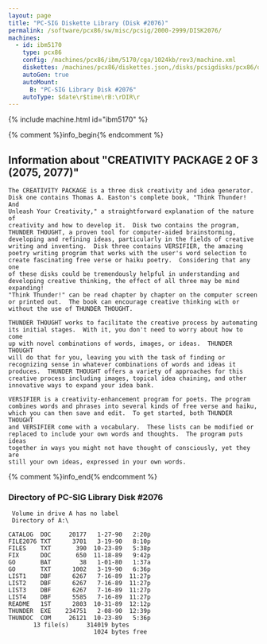 ```yaml
---
layout: page
title: "PC-SIG Diskette Library (Disk #2076)"
permalink: /software/pcx86/sw/misc/pcsig/2000-2999/DISK2076/
machines:
  - id: ibm5170
    type: pcx86
    config: /machines/pcx86/ibm/5170/cga/1024kb/rev3/machine.xml
    diskettes: /machines/pcx86/diskettes.json,/disks/pcsigdisks/pcx86/diskettes.json
    autoGen: true
    autoMount:
      B: "PC-SIG Library Disk #2076"
    autoType: $date\r$time\rB:\rDIR\r
---
```


{% include machine.html id="ibm5170" %}

{% comment %}info_begin{% endcomment %}

## Information about "CREATIVITY PACKAGE 2 OF 3 (2075, 2077)"

    The CREATIVITY PACKAGE is a three disk creativity and idea generator.
    Disk one contains Thomas A. Easton's complete book, "Think Thunder! And
    Unleash Your Creativity," a straightforward explanation of the nature of
    creativity and how to develop it.  Disk two contains the program,
    THUNDER THOUGHT, a proven tool for computer-aided brainstorming,
    developing and refining ideas, particularly in the fields of creative
    writing and inventing.  Disk three contains VERSIFIER, the amazing
    poetry writing program that works with the user's word selection to
    create fascinating free verse or haiku poetry.  Considering that any one
    of these disks could be tremendously helpful in understanding and
    developing creative thinking, the effect of all three may be mind
    expanding!
    "Think Thunder!" can be read chapter by chapter on the computer screen
    or printed out.  The book can encourage creative thinking with or
    without the use of THUNDER THOUGHT.
    
    THUNDER THOUGHT works to facilitate the creative process by automating
    its initial stages.  With it, you don't need to worry about how to come
    up with novel combinations of words, images, or ideas.  THUNDER THOUGHT
    will do that for you, leaving you with the task of finding or
    recognizing sense in whatever combinations of words and ideas it
    produces.  THUNDER THOUGHT offers a variety of approaches for this
    creative process including images, topical idea chaining, and other
    innovative ways to expand your idea bank.
    
    VERSIFIER is a creativity-enhancement program for poets. The program
    combines words and phrases into several kinds of free verse and haiku,
    which you can then save and edit.  To get started, both THUNDER THOUGHT
    and VERSIFIER come with a vocabulary.  These lists can be modified or
    replaced to include your own words and thoughts.  The program puts ideas
    together in ways you might not have thought of consciously, yet they are
    still your own ideas, expressed in your own words.
{% comment %}info_end{% endcomment %}


### Directory of PC-SIG Library Disk #2076

     Volume in drive A has no label
     Directory of A:\

    CATALOG  DOC     20177   1-27-90   2:20p
    FILE2076 TXT      3701   3-19-90   8:10p
    FILES    TXT       390  10-23-89   5:38p
    FIX      DOC       650  11-18-89   9:42p
    GO       BAT        38   1-01-80   1:37a
    GO       TXT      1002   3-19-90   6:36p
    LIST1    DBF      6267   7-16-89  11:27p
    LIST2    DBF      6267   7-16-89  11:27p
    LIST3    DBF      6267   7-16-89  11:27p
    LIST4    DBF      5585   7-16-89  11:27p
    README   1ST      2803  10-31-89  12:12p
    THUNDER  EXE    234751   2-08-90  12:39p
    THUNDOC  COM     26121  10-23-89   5:36p
           13 file(s)     314019 bytes
                            1024 bytes free
